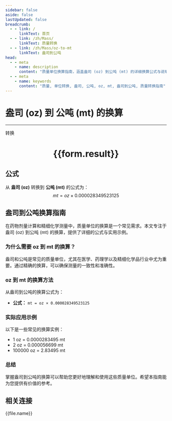 ```yaml
---
sidebar: false
aside: false
lastUpdated: false
breadcrumb:
  - - link: /
      linkText: 首页
  - - link: /zh/Mass/
      linkText: 质量转换
  - - link: /zh/Mass/oz-to-mt
      linkText: 盎司到公吨
head:
  - - meta
    - name: description
      content: "质量单位换算指南，涵盖盎司 (oz) 到公吨 (mt) 的详细换算公式与说明。"
  - - meta
    - name: keywords
      content: "质量, 单位转换, 盎司, 公吨, oz, mt, 盎司到公吨, 质量转换指南"
---
```

# 盎司 (oz) 到 公吨 (mt) 的换算
---
<script setup>
import { onMounted, reactive, inject, ref } from 'vue'
import { NButton, NForm, NFormItem, NInput, NInputNumber, NSelect, NCard, useMessage,NGrid ,NGi } from 'naive-ui'
import { defineClientComponent } from 'vitepress'
import { Mass } from '../../files';

const convert = inject('convert')

const form = reactive({
  number: null,
  result: '',
})

const convertHandler = () => {
  if (form.number !== null && !isNaN(form.number)) {
    const convertedValue = parseFloat(form.number) * 0.000028349523125
    form.result = `${form.number}oz = ${convertedValue.toFixed(6)}mt`
  } else {
    form.result = '请输入有效的数值。'
  }
}
</script>

<n-form size="large" :model="form">
  <n-form-item label="盎司 (oz)">
    <n-input-number v-model:value="form.number" placeholder="输入盎司" style="width: 100%" />
  </n-form-item>
  <n-form-item>
    <n-button type="primary" @click="convertHandler" block>转换</n-button>
  </n-form-item>
</n-form>

<n-card  embedded :bordered="false" hoverable>
  <div  style="text-align:center">
    <h1>{{form.result}}</h1>
  </div>
</n-card>

## 公式

从 **盎司 (oz)** 转换到 **公吨 (mt)** 的公式为：
$$ mt = oz \times 0.000028349523125 $$

## 盎司到公吨换算指南

在药物剂量计算和精细化学测量中，质量单位的换算是一个常见需求。本文专注于盎司 (oz) 到公吨 (mt) 的换算，提供了详细的公式与实用示例。

### 为什么需要 oz 到 mt 的换算？

盎司和公吨是常见的质量单位，尤其在医学、药理学以及精细化学品行业中尤为重要。通过精确的换算，可以确保测量的一致性和准确性。

### oz 到 mt 的换算方法

从盎司到公吨的换算公式为：

- **公式：** `mt = oz × 0.000028349523125`

### 实际应用示例

以下是一些常见的换算实例：

- 1 oz = 0.0000283495 mt
- 2 oz = 0.000056699 mt
- 100000 oz = 2.83495 mt

### 总结

掌握盎司到公吨的换算可以帮助您更好地理解和使用这些质量单位。希望本指南能为您提供有价值的参考。

## 相关连接
<n-grid x-gap="12" :cols="4">
  <n-gi v-for="(file, index) in Mass" :key="index">
    <n-button
      text
      tag="a"
      :href="file.path"
      type="primary"
    >
      {{file.name}}
    </n-button>
  </n-gi>
</n-grid>